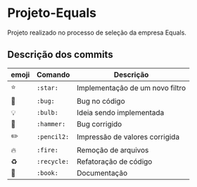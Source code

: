 # Projeto-Equals
Projeto realizado no processo de seleção da empresa Equals.

## Descrição dos commits

| emoji | Comando | Descrição | 
| ----- | ------- | --------- |
| :star: | `:star:` | Implementação de um novo filtro | 
| :bug: | `:bug:` | Bug no código | 
| :bulb: | `:bulb:` | Ideia sendo implementada | 
| :hammer: | `:hammer:` | Bug corrigido | 
| :pencil2: | `:pencil2:` | Impressão de valores corrigida | 
| :fire: | `:fire:` | Remoção de arquivos | 
| :recycle: | `:recycle:` | Refatoração de código
| :book: | `:book:` | Documentação